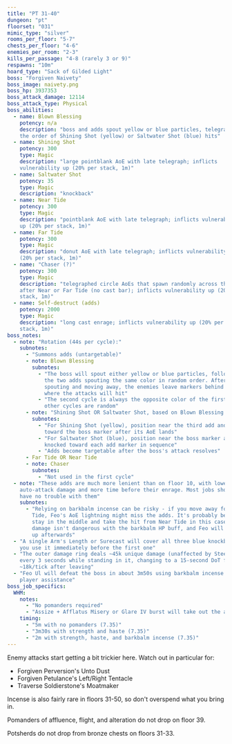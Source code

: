 ```yaml
---
title: "PT 31-40"
dungeon: "pt"
floorset: "031"
mimic_type: "silver"
rooms_per_floor: "5-7"
chests_per_floor: "4-6"
enemies_per_room: "2-3"
kills_per_passage: "4-8 (rarely 3 or 9)"
respawns: "10m"
hoard_type: "Sack of Gilded Light"
boss: "Forgiven Naivety"
boss_image: naivety.png
boss_hp: 3937353
boss_attack_damage: 12114
boss_attack_type: Physical
boss_abilities:
  - name: Blown Blessing
    potency: n/a
    description: "boss and adds spout yellow or blue particles, telegraphing
    the order of Shining Shot (yellow) or Saltwater Shot (blue) hits"
  - name: Shining Shot
    potency: 300
    type: Magic
    description: "large pointblank AoE with late telegraph; inflicts
    vulnerability up (20% per stack, 1m)"
  - name: Saltwater Shot
    potency: 35
    type: Magic
    description: "knockback"
  - name: Near Tide
    potency: 300
    type: Magic
    description: "pointblank AoE with late telegraph; inflicts vulnerability
    up (20% per stack, 1m)"
  - name: Far Tide
    potency: 300
    type: Magic
    description: "donut AoE with late telegraph; inflicts vulnerability up
    (20% per stack, 1m)"
  - name: "Chaser (?)"
    potency: 300
    type: Magic
    description: "telegraphed circle AoEs that spawn randomly across the arena
    after Near or Far Tide (no cast bar); inflicts vulnerability up (20% per
    stack, 1m)"
  - name: Self-destruct (adds)
    potency: 2000
    type: Magic
    description: "long cast enrage; inflicts vulnerability up (20% per
    stack, 1m)"
boss_notes:
  - note: "Rotation (44s per cycle):"
    subnotes:
      - "Summons adds (untargetable)"
      - note: Blown Blessing
        subnotes:
          - "The boss will spout either yellow or blue particles, followed by
            the two adds spouting the same color in random order. After
            spouting and moving away, the enemies leave markers behind showing
            where the attacks will hit"
          - "The second cycle is always the opposite color of the first. All
            other cycles are random"
      - note: "Shining Shot OR Saltwater Shot, based on Blown Blessing color"
        subnotes:
          - "For Shining Shot (yellow), position near the third add and move
            toward the boss marker after its AoE lands"
          - "For Saltwater Shot (blue), position near the boss marker and get
            knocked toward each add marker in sequence"
          - "Adds become targetable after the boss's attack resolves"
      - Far Tide OR Near Tide
      - note: Chaser
        subnotes:
          - "Not used in the first cycle"
  - note: "These adds are much more lenient than on floor 10, with lower
    auto-attack damage and more time before their enrage. Most jobs should
    have no trouble with them"
    subnotes:
      - "Relying on barkbalm incense can be risky - if you move away for Near
        Tide, Feo's AoE lightning might miss the adds. It's probably better to
        stay in the middle and take the hit from Near Tide in this case; the
        damage isn't dangerous with the barkbalm HP buff, and Feo will heal you
        up afterwards"
  - "A single Arm's Length or Surecast will cover all three blue knockbacks if
    you use it immediately before the first one"
  - "The outer damage ring deals ~45k unique damage (unaffected by Steel)
    every 3 seconds while standing in it, changing to a 15-second DoT for
    ~18k/tick after leaving"
  - "Feo Ul will defeat the boss in about 3m50s using barkbalm incense with no
    player assistance"
boss_job_specifics:
  WHM:
    notes:
      - "No pomanders required"
      - "Assize + Afflatus Misery or Glare IV burst will take out the adds"
    timing:
      - "5m with no pomanders (7.35)"
      - "3m30s with strength and haste (7.35)"
      - "2m with strength, haste, and barkbalm incense (7.35)"
---
```


Enemy attacks start getting a bit trickier here. Watch out in particular for:
* Forgiven Perversion's Unto Dust
* Forgiven Petulance's Left/Right Tentacle
* Traverse Soldierstone's Moatmaker

Incense is also fairly rare in floors 31-50, so don't overspend what you bring
in.

Pomanders of affluence, flight, and alteration do not drop on floor 39.

Potsherds do not drop from bronze chests on floors 31-33.
